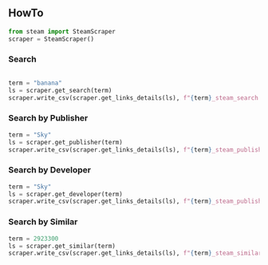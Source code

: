 ## HowTo

```python
from steam import SteamScraper
scraper = SteamScraper()
```

### Search

```python

term = "banana"
ls = scraper.get_search(term)
scraper.write_csv(scraper.get_links_details(ls), f"{term}_steam_search.csv") 
```

### Search by Publisher

```python
term = "Sky"
ls = scraper.get_publisher(term)
scraper.write_csv(scraper.get_links_details(ls), f"{term}_steam_publisher.csv")
```

### Search by Developer

```python
term = "Sky"
ls = scraper.get_developer(term)
scraper.write_csv(scraper.get_links_details(ls), f"{term}_steam_publisher.csv")
```
### Search by Similar

```python
term = 2923300
ls = scraper.get_similar(term)
scraper.write_csv(scraper.get_links_details(ls), f"{term}_steam_similar.csv")
```